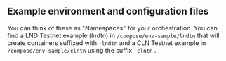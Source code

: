 ## Example environment and configuration files
You can think of these as "Namespaces" for your orchestration.
You can find a LND Testnet example (lndtn) in `/compose/env-sample/lndtn` that will create containers suffixed with `-lndtn` and a CLN Testnet example in `/compose/env-sample/clntn` using the suffix `-clntn` .